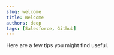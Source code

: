 ```yaml
---
slug: welcome
title: Welcome
authors: deep
tags: [Salesforce, Github]
---
```


Here are a few tips you might find useful.

<!-- truncate -->
